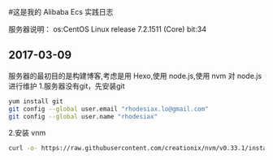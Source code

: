 #这是我的  Alibaba Ecs 实践日志

服务器说明：
os:CentOS Linux release 7.2.1511 (Core)
bit:34


## 2017-03-09
服务器的最初目的是构建博客,考虑是用 Hexo,使用 node.js,使用 nvm 对 node.js 进行维护
1.服务器没有git，先安装git
```bash
yum install git
git config --global user.email "rhodesiax.lo@gmail.com"
git config --global user.name "rhodesiax" 
```

2.安装 vnm
```bash
curl -o- https://raw.githubusercontent.com/creationix/nvm/v0.33.1/install.sh | bash
```
